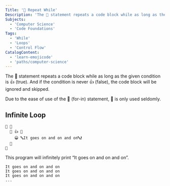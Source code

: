 ```yaml
---
Title: '🔁 Repeat While'
Description: 'The 🔁 statement repeats a code block while as long as the given condition is 👍 (true). And if the condition is never 👍 (false), the code block will be ignored and skipped. Due to the ease of use of the 🔂 (for-in) statement, 🔁 is only used seldomly. emojic 🏁 🍇 🔁 👍 🍇 😀 🔤It goes on and on and on🔤❗️ 🍉'
Subjects:
  - 'Computer Science'
  - 'Code Foundations'
Tags:
  - 'While'
  - 'Loops'
  - 'Control Flow'
CatalogContent:
  - 'learn-emojicode'
  - 'paths/computer-science'
---
```


The 🔁 statement repeats a code block while as long as the given condition is 👍 (true). And if the condition is never 👍 (false), the code block will be ignored and skipped.

Due to the ease of use of the 🔂 (for-in) statement, 🔁 is only used seldomly.

## Infinite Loop

```emojic
🏁 🍇
  🔁 👍 🍇
    😀 🔤It goes on and on and on🔤❗️
  🍉
🍉
```

This program will infinitely print “It goes on and on and on”.

```shell
It goes on and on and on
It goes on and on and on
It goes on and on and on
...
```
